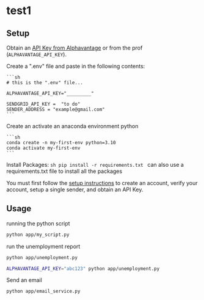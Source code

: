 # test1

## Setup
Obtain an [API Key from Alphavantage](https://www.alphavantage.co/support/#api-key) or from the prof (`ALPHAVANTAGE_API_KEY`).

Create a ".env" file and paste in the following contents:

    ```sh
    # this is the ".env" file...

    ALPHAVANTAGE_API_KEY="_________"

    SENDGRID_API_KEY =  "to do"
    SENDER_ADDRESS = "example@gmail.com"
    ```


Create an activate an anaconda environment python

    ```sh
    conda create -n my-first-env python=3.10
    conda activate my-first-env
    ```

Install Packages:
    ```sh
    pip install -r requirements.txt
    ```
can also use a requirements.txt file to install all the packages 

You must first follow the [setup instructions](https://github.com/prof-rossetti/intro-to-python/blob/main/notes/python/packages/sendgrid.md) to create an account, verify your account, setup a single sender, and obtain an API Key.


## Usage 
running the python script 
```sh
python app/my_script.py
```

run the unemployment report 
```sh
python app/unemployment.py

ALPHAVANTAGE_API_KEY="abc123" python app/unemployment.py
```

Send an email
```sh
python app/email_service.py

```